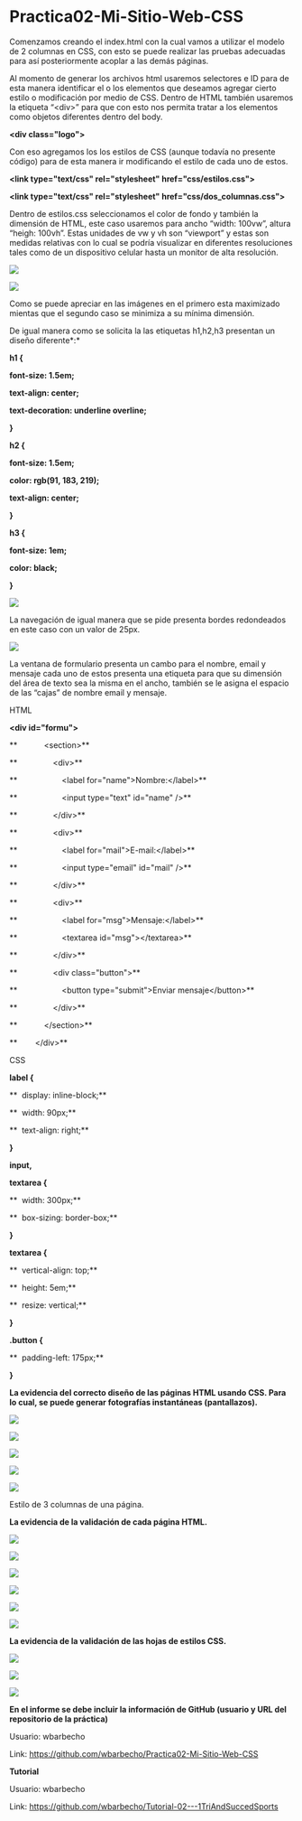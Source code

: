 Practica02-Mi-Sitio-Web-CSS
===========================

Comenzamos creando el index.html con la cual vamos a utilizar el modelo de 2
columnas en CSS, con esto se puede realizar las pruebas adecuadas para así
posteriormente acoplar a las demás páginas.

Al momento de generar los archivos html usaremos selectores e ID para de esta
manera identificar el o los elementos que deseamos agregar cierto estilo o
modificación por medio de CSS. Dentro de HTML también usaremos la etiqueta
“\<div\>” para que con esto nos permita tratar a los elementos como objetos
diferentes dentro del body.

**\<div class="logo"\>**

Con eso agregamos los los estilos de CSS (aunque todavía no presente código)
para de esta manera ir modificando el estilo de cada uno de estos.

**\<link type="text/css" rel="stylesheet" href="css/estilos.css"\>**

**\<link type="text/css" rel="stylesheet" href="css/dos_columnas.css"\>**

Dentro de estilos.css seleccionamos el color de fondo y también la dimensión de
HTML, este caso usaremos para ancho “width: 100vw”, altura “heigh: 100vh”. Estas
unidades de vw y vh son “viewport” y estas son medidas relativas con lo cual se
podría visualizar en diferentes resoluciones tales como de un dispositivo
celular hasta un monitor de alta resolución.

![](media/9c1bed2241c6af3484598af5948a070d.png)

![](media/ba48a69487733644196d989a5a0cd6cb.png)

Como se puede apreciar en las imágenes en el primero esta maximizado mientas que
el segundo caso se minimiza a su mínima dimensión.

De igual manera como se solicita la las etiquetas h1,h2,h3 presentan un diseño
diferente*:*

**h1 {**

**font-size: 1.5em;**

**text-align: center;**

**text-decoration: underline overline;**

**}**

**h2 {**

**font-size: 1.5em;**

**color: rgb(91, 183, 219);**

**text-align: center;**

**}**

**h3 {**

**font-size: 1em;**

**color: black;**

**}**

![](media/9c1bed2241c6af3484598af5948a070d.png)

La navegación de igual manera que se pide presenta bordes redondeados en este
caso con un valor de 25px.

![](media/1d63cf336365b0ea68254a2d076c0495.png)

La ventana de formulario presenta un cambo para el nombre, email y mensaje cada
uno de estos presenta una etiqueta para que su dimensión del área de texto sea
la misma en el ancho, también se le asigna el espacio de las “cajas” de nombre
email y mensaje.

HTML

**\<div id="formu"\>**

**            \<section\>**

**                \<div\>**

**                    \<label for="name"\>Nombre:\</label\>**

**                    \<input type="text" id="name" /\>**

**                \</div\>**

**                \<div\>**

**                    \<label for="mail"\>E-mail:\</label\>**

**                    \<input type="email" id="mail" /\>**

**                \</div\>**

**                \<div\>**

**                    \<label for="msg"\>Mensaje:\</label\>**

**                    \<textarea id="msg"\>\</textarea\>**

**                \</div\>**

**                \<div class="button"\>**

**                    \<button type="submit"\>Enviar mensaje\</button\>**

**                \</div\>**

**            \</section\>**

**        \</div\>**

CSS

**label {**

**  display: inline-block;**

**  width: 90px;**

**  text-align: right;**

**}**

**input,**

**textarea {**

**  width: 300px;**

**  box-sizing: border-box;**

**}**

**textarea {**

**  vertical-align: top;**

**  height: 5em;**

**  resize: vertical;**

**}**

**.button {**

**  padding-left: 175px;**

**}**

**La evidencia del correcto diseño de las páginas HTML usando CSS. Para lo cual,
se puede generar fotografías instantáneas (pantallazos).**

![](media/c4852f9b5b0b35b0cf8c7ff2eb39ec1c.png)

![](media/757f47d947ed2db238876f7631e82ca8.png)

![](media/1eeb6cc50607c91851b0f87980f4dfb8.png)

![](media/6841c05311ee17e0b27362766b08a84c.png)

![](media/2f9e7f534e3f49e088bfeb3203f60db9.png)

Estilo de 3 columnas de una página.

**La evidencia de la validación de cada página HTML.**

![](media/148cdc6f87d0bebce6d1df1f8135d81b.png)

![](media/3119249eed57fd40478ec5662dc945b8.png)

![](media/b76bd6567e7856c8549718b1f251e2eb.png)

![](media/54329010a5cab2d1aadb001a4aa05425.png)

![](media/e1eb5fd23baa71812d21d5b39f3a5c69.png)

![](media/7b58ed2ee36a93921d61a0cc1fce9a1a.png)

**La evidencia de la validación de las hojas de estilos CSS.**

![](media/8bf88f73b622e799a434801522b144c1.png)

![](media/0f4bd85373b85af54de587ac0d735583.png)

![](media/a47e7d8d42d9b21a1d90edc7ff04fd2d.png)

**En el informe se debe incluir la información de GitHub (usuario y URL del
repositorio de la práctica)**

Usuario: wbarbecho

Link: <https://github.com/wbarbecho/Practica02-Mi-Sitio-Web-CSS>

**Tutorial**

Usuario: wbarbecho

Link: <https://github.com/wbarbecho/Tutorial-02---1TriAndSuccedSports>
